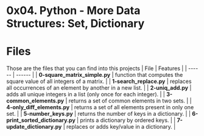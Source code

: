 # 0x04. Python - More Data Structures: Set, Dictionary
# Files
Those are the files that you can find into this projects
| File | Features |
| ------ | ------ |
| **0-square_matrix_simple.py** | function that computes the square value of all integers of a matrix. |
| **1-search_replace.py** | replaces all occurrences of an element by another in a new list. |
| **2-uniq_add.py** | adds all unique integers in a list (only once for each integer). |
| **3-common_elements.py** | returns a set of common elements in two sets. |
| **4-only_diff_elements.py** | returns a set of all elements present in only one set. |
| **5-number_keys.py** | returns the number of keys in a dictionary. |
| **6-print_sorted_dictionary.py** | prints a dictionary by ordered keys. |
| **7-update_dictionary.py** | replaces or adds key/value in a dictionary. |
